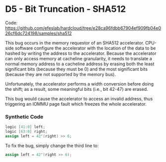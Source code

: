 # D5 - Bit Truncation - SHA512

Code: https://github.com/efeslab/hardcloud/tree/e28ca96fdbb67904ef909fb04e026cf6dc724198/samples/sha512

This bug occurs in the memory requestor of an SHA512 accelerator. CPU-side software configure the accelerator with the location of the data to be hashed by writing the address to the accelerator. Because the accelerator can only access memory at cacheline granularity, it needs to translate a normal memory address to a cacheline address by erasing both the least significant bits (because they must be 0) and the most significant bits (because they are not supported by the memory bus).

Unfortunately, the accelerator performs a width conversion before doing the shift; as a result, some meaningful bits (i.e., bit 42-47) are erased.

This bug would cause the accelerator to access an invalid address, thus triggering an IOMMU page fault which freezes the whole accelerator.

### Synthetic Code
``` verilog
logic [41:0] left;
logic [63:0] right;
assign left = 42'(right) >> 6;
```

To fix the bug, simply change the third line to:

```verilog
assign left = 42'(right >> 6);
```



